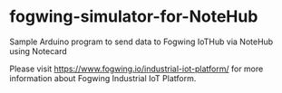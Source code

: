 # fogwing-simulator-for-NoteHub
Sample Arduino program to send data to Fogwing IoTHub via NoteHub using Notecard

Please visit https://www.fogwing.io/industrial-iot-platform/ for more information about Fogwing Industrial IoT Platform.
